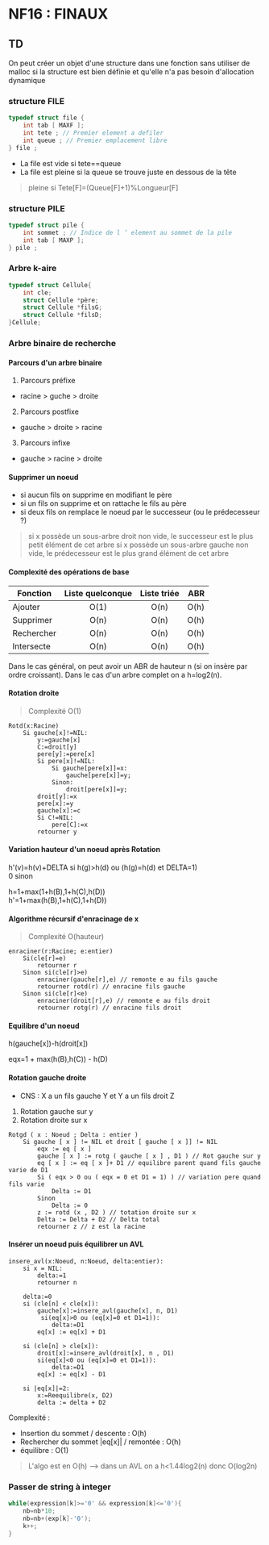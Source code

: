 # NF16 : FINAUX

## TD
On peut créer un objet d'une structure dans une fonction sans utiliser de malloc si la structure est bien définie et qu'elle n'a pas besoin d'allocation dynamique

### structure FILE
```c
typedef struct file {
    int tab [ MAXF ];
    int tete ; // Premier element a defiler
    int queue ; // Premier emplacement libre
} file ;
```
- La file est vide si tete==queue
- La file est pleine si la queue se trouve juste en dessous de la tête
> pleine si Tete[F]=(Queue[F]+1)%Longueur[F]

### structure PILE
```c
typedef struct pile {
    int sommet ; // Indice de l ’ element au sommet de la pile
    int tab [ MAXP ];
} pile ;
```

### Arbre k-aire
```c
typedef struct Cellule{
	int cle;
	struct Cellule *père;
	struct Cellule *filsG;
	struct Cellule *filsD;
}Cellule;
```
### Arbre binaire de recherche
#### Parcours d'un arbre binaire
1) Parcours préfixe
- racine > guche > droite

2) Parcours postfixe
- gauche > droite > racine

3) Parcours infixe
- gauche > racine > droite

#### Supprimer un noeud
- si aucun fils on supprime en modifiant le père
- si un fils on supprime et on rattache le fils au père
- si deux fils on remplace le noeud par le successeur (ou le prédecesseur ?)
> si x possède un sous-arbre droit non vide, le successeur est le plus petit élément de cet arbre
> si x possède un sous-arbre gauche non vide, le prédecesseur est le plus grand élément de cet arbre

#### Complexité des opérations de base
| Fonction   | Liste quelconque | Liste triée | ABR   |
| ---------- |:----------------:| :----------:| -----:|
| Ajouter    | O(1)             | O(n)        | O(h)  |
| Supprimer  | O(n)             | O(n)        | O(h)  |
| Rechercher | O(n)             | O(n)        | O(h)  |
| Intersecte | O(n)             | O(n)        | O(h)  |

Dans le cas général, on peut avoir un ABR de hauteur n (si on insère par ordre croissant).
Dans le cas d'un arbre complet on a h=log2(n).

#### Rotation droite
> Complexité O(1)
```
Rotd(x:Racine)
    Si gauche[x]!=NIL:
        y:=gauche[x]
        C:=droit[y]
        pere[y]:=pere[x]
        Si pere[x]!=NIL:
            Si gauche[pere[x]]=x:
                gauche[pere[x]]=y;
            Sinon:
                droit[pere[x]]=y;
        droit[y]:=x
        pere[x]:=y
        gauche[x]:=c
        Si C!=NIL:
            pere[C]:=x
        retourner y
```

#### Variation hauteur d'un noeud après Rotation
h'(v)=h(v)+DELTA si h(g)>h(d) ou (h(g)=h(d) et DELTA=1)  
      0 sinon

h=1+max(1+h(B),1+h(C),h(D))  
h'=1+max(h(B),1+h(C),1+h(D))

#### Algorithme récursif d'enracinage de x
> Complexité O(hauteur)
```
enraciner(r:Racine; e:entier)
    Si(cle[r]=e)
        retourner r
    Sinon si(cle[r]>e)
        enraciner(gauche[r],e) // remonte e au fils gauche
        retourner rotd(r) // enracine fils gauche
    Sinon si(cle[r]<e)
        enraciner(droit[r],e) // remonte e au fils droit
        retourner rotg(r) // enracine fils droit
```

#### Equilibre d'un noeud
h(gauche[x])-h(droit[x])

eqx=1 + max(h(B),h(C)) - h(D)

#### Rotation gauche droite
- CNS : X a un fils gauche Y et Y a un fils droit Z
1) Rotation gauche sur y
2) Rotation droite sur x

```
Rotgd ( x : Noeud ; Delta : entier )
    Si gauche [ x ] != NIL et droit [ gauche [ x ]] != NIL
        eqx := eq [ x ]
        gauche [ x ] := rotg ( gauche [ x ] , D1 ) // Rot gauche sur y
        eq [ x ] := eq [ x ]+ D1 // equilibre parent quand fils gauche varie de D1
        Si ( eqx > 0 ou ( eqx = 0 et D1 = 1) ) // variation pere quand fils varie
            Delta := D1
        Sinon
            Delta := 0
        z := rotd (x , D2 ) // totation droite sur x
        Delta := Delta + D2 // Delta total
        retourner z // z est la racine
```
#### Insérer un noeud puis équilibrer un AVL
```
insere_avl(x:Noeud, n:Noeud, delta:entier):
	si x = NIL:
		delta:=1
		retourner n
	
	delta:=0
	si (cle[n] < cle[x]):
		gauche[x]:=insere_avl(gauche[x], n, D1)
		 si(eq[x]>0 ou (eq[x]=0 et D1=1)):
			delta:=D1
		eq[x] := eq[x] + D1

	si (cle[n] > cle[x]):
		droit[x]:=insere_avl(droit[x], n , D1)
		si(eq[x]<0 ou (eq[x]=0 et D1=1)):
			delta:=D1
		eq[x] := eq[x] - D1

	si |eq[x]|=2:
		x:=Reequilibre(x, D2)
		delta := delta + D2
```
Complexité :  
- Insertion du sommet / descente : O(h)
- Rechercher du sommet |eq[x]| / remontée : O(h)
- équilibre : O(1)

> L'algo est en O(h) --> dans un AVL on a h<1.44log2(n) donc O(log2n)

### Passer de string à integer
```c 
while(expression[k]>='0' && expression[k]<='0'){
    nb=nb*10;
    nb=nb+(exp[k]-'0');
    k++;
}
```

